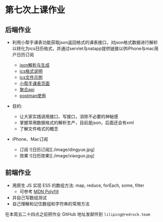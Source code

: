 # 第七次上课作业

## 后端作业

+ 利用小帮手课表功能获取json返回格式的课表接口，对json格式数据进行解析以转化为ics日历格式，并通过servlet与natapp提供链接以供iPhone与mac用户日历订阅
	- [json解析与生成](http://www.jianshu.com/p/2e2c7bcbdb8c)
	- [ics格式说明](http://www.chinadmd.com/file/pepoacae3uzxwozsartrxsaa_1.html)
	- [ics文件示例](https://wx.idsbllp.cn/api/kebiao_ics?xh=2015211535)
	- [小帮手课表页面](https://wx.idsbllp.cn/api/kebiao_ics?xh=2015211535)
	- [聚合api](https://www.juhe.cn/)
	- [postman使用](http://blog.csdn.net/u013613428/article/details/51557804)

+ 目的:
	- 让大家实践调用接口、写接口，消除不必要的神秘感
	- 掌握常用数据格式的解析生产，目前是json，后面还会有xml
	- 了解文件格式的概念

+ iPhone、Mac订阅
	- 订阅
	![日历订阅][./image/dingyue.jpg]
	- 效果
	![日历效果][./image/xiaoguo.jpg]

## 前端作业

+ 用原生 JS 实现 ES5 的数组方法: map, reduce, forEach, some, filter
    - 可参考 [MDN Polyfill](https://developer.mozilla.org/zh-CN/docs/Web/JavaScript/Reference/Global_Objects/Array/forEach#%E5%85%BC%E5%AE%B9%E6%97%A7%E7%8E%AF%E5%A2%83%EF%BC%88Polyfill%EF%BC%89)
+ 并自己写数组测试
+ 自己理解和记住数组和字符串的常用方法


在本周五二十四点之前把作业 GitHub 地址发邮件到 `liliping@redrock.team`